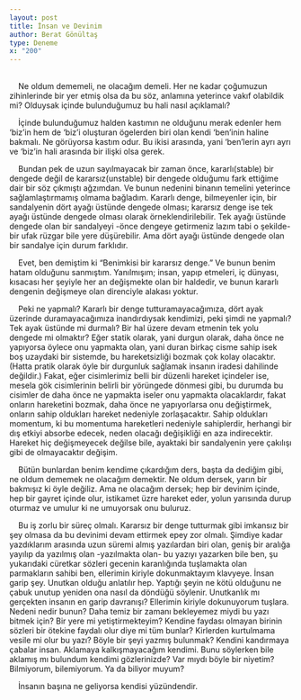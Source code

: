 ```yaml
---
layout: post
title: İnsan ve Devinim
author: Berat Gönültaş
type: Deneme
x: "200"
---
```

<br/>
&nbsp;&nbsp;&nbsp;&nbsp;Ne oldum dememeli, ne olacağım demeli. Her ne kadar çoğumuzun zihinlerinde bir yer etmiş olsa da bu söz, anlamına yeterince vakıf olabildik mi? Olduysak içinde bulunduğumuz bu hali nasıl açıklamalı?

&nbsp;&nbsp;&nbsp;&nbsp;İçinde bulunduğumuz halden kastımın ne olduğunu merak edenler hem ‘biz’in hem de ‘biz’i oluşturan ögelerden biri olan kendi ‘ben’inin haline bakmalı. Ne görüyorsa kastım odur. Bu ikisi arasında, yani ‘ben’lerin ayrı ayrı ve ‘biz’in hali arasında bir ilişki olsa gerek.

&nbsp;&nbsp;&nbsp;&nbsp;Bundan pek de uzun sayılmayacak bir zaman önce, kararlı(stable) bir dengede değil de kararsız(unstable) bir dengede olduğumu fark ettiğime dair bir söz çıkmıştı ağzımdan. Ve bunun nedenini binanın temelini yeterince sağlamlaştırmamış olmama bağladım. Kararlı denge, bilmeyenler için, bir sandalyenin dört ayağı üstünde dengede olması; kararsız denge ise tek ayağı üstünde dengede olması olarak örneklendirilebilir. Tek ayağı üstünde dengede olan bir sandalyeyi -önce dengeye getirmeniz lazım tabi o şekilde- bir ufak rüzgar bile yere düşürebilir. Ama dört ayağı üstünde dengede olan bir sandalye için durum farklıdır.

&nbsp;&nbsp;&nbsp;&nbsp;Evet, ben demiştim ki “Benimkisi bir kararsız denge.” Ve bunun benim hatam olduğunu sanmıştım. Yanılmışım; insan, yapıp etmeleri, iç dünyası, kısacası her şeyiyle her an değişmekte olan bir haldedir, ve bunun kararlı dengenin değişmeye olan direnciyle alakası yoktur.

&nbsp;&nbsp;&nbsp;&nbsp;Peki ne yapmalı? Kararlı bir denge tutturamayacağımıza, dört ayak üzerinde duramayacağımıza inandırdıysak kendimizi, peki şimdi ne yapmalı? Tek ayak üstünde mi durmalı? Bir hal üzere devam etmenin tek yolu dengede mi olmaktır? Eğer statik olarak, yani durgun olarak, daha önce ne yapıyorsa öylece onu yapmakta olan, yani duran birkaç cisme sahip isek boş uzaydaki bir sistemde, bu hareketsizliği bozmak çok kolay olacaktır. (Hatta pratik olarak öyle bir durgunluk sağlamak insanın iradesi dahilinde değildir.) Fakat, eğer cisimlerimiz belli bir düzenli hareket içindeler ise, mesela gök cisimlerinin belirli bir yörüngede dönmesi gibi, bu durumda bu cisimler de daha önce ne yapmakta iseler onu yapmakta olacaklardır, fakat onların hareketini bozmak, daha önce ne yapıyorlarsa onu değiştirmek, onların sahip oldukları hareket nedeniyle zorlaşacaktır. Sahip oldukları momentum, ki bu momentuma hareketleri nedeniyle sahiplerdir, herhangi bir dış etkiyi absorbe edecek, neden olacağı değişikliği en aza indirecektir. Hareket hiç değişmeyecek değilse bile, ayaktaki bir sandalyenin yere çakılışı gibi de olmayacaktır değişim.

&nbsp;&nbsp;&nbsp;&nbsp;Bütün bunlardan benim kendime çıkardığım ders, başta da dediğim gibi, ne oldum dememek ne olacağım demektir. Ne oldum dersek, yarın bir bakmışız ki öyle değiliz. Ama ne olacağım dersek; hep bir devinim içinde, hep bir gayret içinde olur, istikamet üzre hareket eder, yolun yarısında durup oturmaz ve umulur ki ne umuyorsak onu buluruz.

&nbsp;&nbsp;&nbsp;&nbsp;Bu iş zorlu bir süreç olmalı. Kararsız bir denge tutturmak gibi imkansız bir şey olmasa da bu devinimi devam ettirmek epey zor olmalı. Şimdiye kadar yazdıklarım arasında uzun süremi almış yazılardan biri olan, geniş bir aralığa yayılıp da yazılmış olan -yazılmakta olan- bu yazıyı yazarken bile ben, şu yukarıdaki cüretkar sözleri gecenin karanlığında tuşlamakta olan parmakların sahibi ben, ellerimin kiriyle dokunmaktayım klavyeye. İnsan garip şey. Unutkan olduğu anlatılır hep. Yaptığı şeyin ne kötü olduğunu ne çabuk unutup yeniden ona nasıl da döndüğü söylenir. Unutkanlık mı gerçekten insanın en garip davranışı? Ellerimin kiriyle dokunuyorum tuşlara. Nedeni nedir bunun? Daha temiz bir zamanı bekleyemez miydi bu yazı bitmek için? Bir yere mi yetiştirmekteyim? Kendine faydası olmayan birinin sözleri bir ötekine faydalı olur diye mi tüm bunlar? Kirlerden kurtulmama vesile mi olur bu yazı? Böyle bir şeyi yazmış bulunmak? Kendini kandırmaya çabalar insan. Aklamaya kalkışmayacağım kendimi. Bunu söylerken bile aklamış mı bulundum kendimi gözlerinizde? Var mıydı böyle bir niyetim? Bilmiyorum, bilemiyorum. Ya da biliyor muyum?

&nbsp;&nbsp;&nbsp;&nbsp;İnsanın başına ne geliyorsa kendisi yüzündendir.
